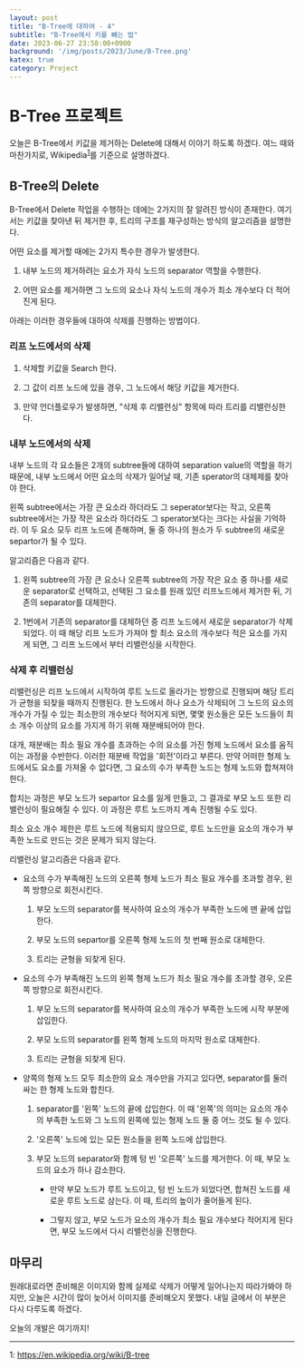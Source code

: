 ```yaml
---
layout: post
title: "B-Tree에 대하여 - 4"
subtitle: "B-Tree에서 키를 뺴는 법"
date: 2023-06-27 23:58:00+0900
background: '/img/posts/2023/June/B-Tree.png'
katex: true
category: Project
---
```


# B-Tree 프로젝트

오늘은 B-Tree에서 키값을 제거하는 Delete에 대해서 이야기 하도록 하겠다. 여느 때와 마찬가지로, Wikipedia<sup>[1](#footnote_1)</sup>를 기준으로 설명하겠다.

## B-Tree의 Delete

B-Tree에서 Delete 작업을 수행하는 데에는 2가지의 잘 알려진 방식이 존재한다. 여기서는 키값을 찾아낸 뒤 제거한 후, 트리의 구조를 재구성하는 방식의 알고리즘을 설명한다.

어떤 요소를 제거할 때에는 2가지 특수한 경우가 발생한다.

1. 내부 노드의 제거하려는 요소가 자식 노드의 separator 역할을 수행한다.

2. 어떤 요소를 제거하면 그 노드의 요소나 자식 노드의 개수가 최소 개수보다 더 적어진게 된다.

아래는 이러한 경우들에 대하여 삭제를 진행하는 방법이다.

### 리프 노드에서의 삭제

1. 삭제할 키값을 Search 한다.

2. 그 값이 리프 노드에 있을 경우, 그 노드에서 해당 키값을 제거한다.

3. 만약 언더플로우가 발생하면, "삭제 후 리밸런싱" 항목에 따라 트리를 리밸런싱한다.

### 내부 노드에서의 삭제

내부 노드의 각 요소들은 2개의 subtree들에 대하여 separation value의 역할을 하기 때문에, 내부 노드에서 어떤 요소의 삭제가 일어날 때, 기존 sperator의 대체제를 찾아야 한다.

왼쪽 subtree에서는 가장 큰 요소라 하더라도 그 seperator보다는 작고, 오른쪽 subtree에서는 가장 작은 요소라 하더라도 그 sperator보다는 크다는 사실을 기억하라. 이 두 요소 모두 리프 노드에 존해하며, 둘 중 하나의 원소가 두 subtree의 새로운 separtor가 될 수 있다.

알고리즘은 다음과 같다.

1. 왼쪽 subtree의 가장 큰 요소나 오른쪽 subtree의 가장 작은 요소 중 하나를 새로운 separator로 선택하고, 선택된 그 요소를 원래 있던 리프노드에서 제거한 뒤, 기존의 separator를 대체한다.

2. 1번에서 기존의 separator를 대체하던 중 리프 노드에서 새로운 separator가 삭제되었다. 이 때 해당 리프 노드가 가져야 할 최소 요소의 개수보다 적은 요소를 가지게 되면, 그 리프 노드에서 부터 리밸런싱을 시작한다.

### 삭제 후 리밸런싱

리밸런싱은 리프 노드에서 시작하여 루트 노드로 올라가는 방향으로 진행되며 해당 트리가 균형을 되찾을 때까지 진행된다. 한 노드에서 하나 요소가 삭제되어 그 노드의 요소의 개수가 가질 수 있는 최소한의 개수보다 적어지게 되면, 몇몇 원소들은 모든 노드들이 최소 개수 이상의 요소를 가지게 하기 위해 재분배되어야 한다.

대개, 재분배는 최소 필요 개수를 초과하는 수의 요소를 가진 형제 노드에서 요소를 움직이는 과정을 수반한다. 이러한 재분배 작업을 '회전'이라고 부른다. 만약 어떠한 형제 노드에서도 요소를 가져올 수 없다면, 그 요소의 수가 부족한 노드는 형제 노드와 합쳐져야 한다. 

합치는 과정은 부모 노드가 separtor 요소를 잃게 만들고, 그 결과로 부모 노드 또한 리밸런싱이 필요해질 수 있다. 이 과정은 루트 노드까지 계속 진행될 수도 있다.

최소 요소 개수 제한은 루트 노드에 적용되지 않으므로, 루트 노드만을 요소의 개수가 부족한 노드로 만드는 것은 문제가 되지 않는다.

리밸런싱 알고리즘은 다음과 같다.

* 요소의 수가 부족해진 노드의 오른쪽 형제 노드가 최소 필요 개수를 초과할 경우, 왼쪽 방향으로 회전시킨다.

    1. 부모 노드의 separator를 복사하여 요소의 개수가 부족한 노드에 맨 끝에 삽입한다.
    
    2. 부모 노드의 separtor를 오른쪽 형제 노드의 첫 번째 원소로 대체한다.

    3. 트리는 균형을 되찾게 된다.

* 요소의 수가 부족해진 노드의 왼쪽 형제 노드가 최소 필요 개수를 초과할 경우, 오른쪽 방향으로 회전시킨다.

    1. 부모 노드의 separator를 복사하여 요소의 개수가 부족한 노드에 시작 부분에 삽입한다.

    2. 부모 노드의 separator를 왼쪽 형제 노드의 마지막 원소로 대체한다.

    3. 트리는 균형을 되찾게 된다.

* 양쪽의 형제 노드 모두 최소한의 요소 개수만을 가지고 있다면, separator를 둘러싸는 한 형제 노드와 합친다.

    1. separator를 '왼쪽' 노드의 끝에 삽입한다. 이 때 '왼쪽'의 의미는 요소의 개수의 부족한 노드와 그 노드의 왼쪽에 있는 형제 노드 둘 중 어느 것도 될 수 있다.

    2. '오른쪽' 노드에 있는 모든 원소들을 왼쪽 노드에 삽입한다.

    3. 부모 노드의 separator와 함께 텅 빈 '오른쪽' 노드를 제거한다. 이 때, 부모 노드의 요소가 하나 감소한다.

        * 만약 부모 노드가 루트 노드이고, 텅 빈 노드가 되었다면, 합쳐진 노드를 새로운 루트 노드로 삼는다. 이 때, 트리의 높이가 줄어들게 된다.

        * 그렇지 않고, 부모 노드가 요소의 개수가 최소 필요 개수보다 적어지게 된다면, 부모 노드에서 다시 리밸런싱을 진행한다.

## 마무리

원래대로라면 준비해온 이미지와 함께 실제로 삭제가 어떻게 일어나는지 따라가봐야 하지만, 오늘은 시간이 많이 늦어서 이미지를 준비해오지 못했다. 내일 글에서 이 부분은 다시 다루도록 하겠다.

오늘의 개발은 여기까지!

- - -
<a name="footnote_1">1</a>: <https://en.wikipedia.org/wiki/B-tree>  